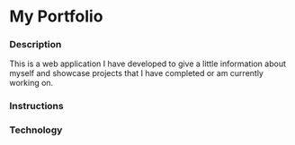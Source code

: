 # My Portfolio

### Description 

This is a web application I have developed to give a little information about myself and showcase projects that I have completed or am currently working on.

### Instructions

### Technology


